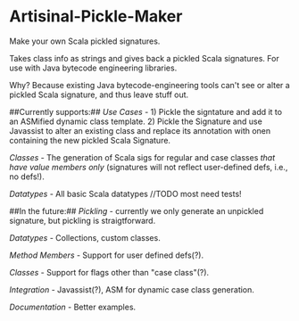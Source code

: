 Artisinal-Pickle-Maker
======================

Make your own Scala pickled signatures. 

Takes class info as strings and gives back a pickled Scala signatures. For use with Java bytecode engineering libraries. 

Why? Because existing Java bytecode-engineering tools can't see or alter a pickled Scala signature, and thus leave stuff out.

##Currently supports:##
  _Use Cases_ - 1) Pickle the signtature and add it to an ASMified dynamic class template. 2) Pickle the Signature and use Javassist to alter an existing class and replace its annotation with onen containing the new pickled Scala Signature.

  _Classes_ - The generation of Scala sigs for regular and case classes *that have value members only* (signatures will not reflect user-defined defs, i.e., no defs!).

  _Datatypes_ - All basic Scala datatypes //TODO most need tests!

##In the future:##
  _Pickling_ - currently we only generate an unpickled signature, but pickling is straigtforward.

  _Datatypes_ - Collections, custom classes.

  _Method Members_ - Support for user defined defs(?).

  _Classes_ - Support for flags other than "case class"(?).

  _Integration_ - Javassist(?), ASM for dynamic case class generation.

  _Documentation_ - Better examples.
